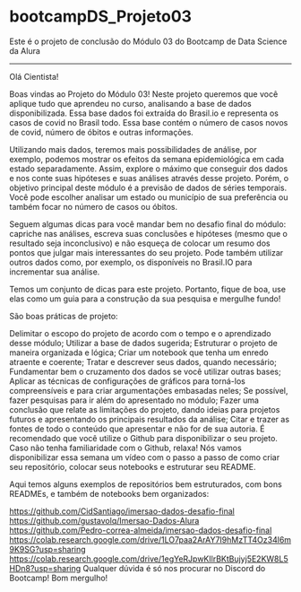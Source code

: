 # bootcampDS_Projeto03
Este é o projeto de conclusão do Módulo 03 do Bootcamp de Data Science da Alura


<hr>

Olá Cientista!

Boas vindas ao Projeto do Módulo 03! Neste projeto queremos que você aplique tudo que aprendeu no curso, analisando a base de dados disponibilizada. Essa base dados foi extraída do Brasil.io e representa os casos de covid no Brasil todo. Essa base contém o número de casos novos de covid, número de óbitos e outras informações.

Utilizando mais dados, teremos mais possibilidades de análise, por exemplo, podemos mostrar os efeitos da semana epidemiológica em cada estado separadamente. Assim, explore o máximo que conseguir dos dados e nos conte suas hipóteses e suas análises através desse projeto. Porém, o objetivo principal deste módulo é a previsão de dados de séries temporais. Você pode escolher analisar um estado ou município de sua preferência ou também focar no número de casos ou óbitos.

Seguem algumas dicas para você mandar bem no desafio final do módulo: capriche nas análises, escreva suas conclusões e hipóteses (mesmo que o resultado seja inconclusivo) e não esqueça de colocar um resumo dos pontos que julgar mais interessantes do seu projeto. Pode também utilizar outros dados como, por exemplo, os disponíveis no Brasil.IO para incrementar sua análise.

Temos um conjunto de dicas para este projeto. Portanto, fique de boa, use elas como um guia para a construção da sua pesquisa e mergulhe fundo!

São boas práticas de projeto:

Delimitar o escopo do projeto de acordo com o tempo e o aprendizado desse módulo;
Utilizar a base de dados sugerida;
Estruturar o projeto de maneira organizada e lógica;
Criar um notebook que tenha um enredo atraente e coerente;
Tratar e descrever seus dados, quando necessário;
Fundamentar bem o cruzamento dos dados se você utilizar outras bases;
Aplicar as técnicas de configurações de gráficos para torná-los compreensíveis e para criar argumentações embasadas neles;
Se possível, fazer pesquisas para ir além do apresentado no módulo;
Fazer uma conclusão que relate as limitações do projeto, dando ideias para projetos futuros e apresentando os principais resultados da análise;
Citar e trazer as fontes de todo o conteúdo que apresentar e não for de sua autoria.
É recomendado que você utilize o Github para disponibilizar o seu projeto. Caso não tenha familiaridade com o Github, relaxa! Nós vamos disponibilizar essa semana um vídeo com o passo a passo de como criar seu repositório, colocar seus notebooks e estruturar seu README.

Aqui temos alguns exemplos de repositórios bem estruturados, com bons READMEs, e também de notebooks bem organizados:

https://github.com/CidSantiago/imersao-dados-desafio-final
https://github.com/gustavolq/Imersao-Dados-Alura
https://github.com/Pedro-correa-almeida/imersao-dados-desafio-final
https://colab.research.google.com/drive/1LO7paa2ArAY7I9hMzTT4Oz34l6m9K9SG?usp=sharing
https://colab.research.google.com/drive/1egYeRJpwKIlrBKtBujyj5E2KW8L5HDn8?usp=sharing
Qualquer dúvida é só nos procurar no Discord do Bootcamp! Bom mergulho!
